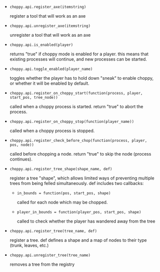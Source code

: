 * `choppy.api.register_axe(itemstring)`

  register a tool that will work as an axe

* `choppy.api.unregister_axe(itemstring)`

  unregister a tool that will work as an axe

* `choppy.api.is_enabled(player)`

  returns "true" if choppy mode is enabled for a player. this means that existing processes will continue,
  and new processes can be started.

* `choppy.api.toggle_enabled(player_name)`

  toggles whether the player has to hold down "sneak" to enable choppy, or whether it will be enabled by default.

* `choppy.api.register_on_choppy_start(function(process, player, start_pos, tree_node))`

  called when a choppy process is started. return "true" to abort the process.

* `choppy.api.register_on_choppy_stop(function(player_name))`

  called when a choppy process is stopped.

* `choppy.api.register_check_before_chop(function(process, player, pos, node))`

  called before chopping a node. return "true" to skip the node (process continues).

* `choppy.api.register_tree_shape(shape_name, def)`

  register a tree "shape", which allows limited ways of preventing multiple trees from being felled simultaneously.
  def includes two callbacks:

  * `in_bounds = function(pos, start_pos, shape)`

    called for each node which may be chopped.

  * `player_in_bounds = function(player_pos, start_pos, shape)`

    called to check whether the player has wandered away from the tree

* `choppy.api.register_tree(tree_name, def)`

  register a tree. def defines a shape and a map of nodes to their type (trunk, leaves, etc.)

* `choppy.api.unregister_tree(tree_name)`

  removes a tree from the registry

